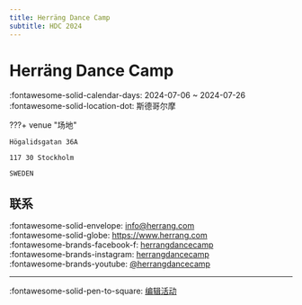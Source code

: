 ```yaml
---
title: Herräng Dance Camp
subtitle: HDC 2024
---
```


# Herräng Dance Camp 

:fontawesome-solid-calendar-days: 2024-07-06 ~ 2024-07-26  
:fontawesome-solid-location-dot: 斯德哥尔摩  


???+ venue "场地"

    Högalidsgatan 36A  
      
    117 30 Stockholm  
      
    SWEDEN  

## 联系

:fontawesome-solid-envelope: <info@herrang.com>  
:fontawesome-solid-globe: <https://www.herrang.com>  
:fontawesome-brands-facebook-f: [herrangdancecamp](https://www.facebook.com/herrangdancecamp)  
:fontawesome-brands-instagram: [herrangdancecamp](http://instagram.com/herrangdancecamp)  
:fontawesome-brands-youtube: [@herrangdancecamp](https://youtube.com/@herrangdancecamp)  

---

:fontawesome-solid-pen-to-square: [编辑活动](https://github.com/swingdance/events/issues/new?assignees=&labels=update+event&projects=&template=03-update_entity.yml&title=Update%20Event%3A%202024%2Fsv_SE%20%E2%80%A2%20Herr%C3%A4ng%20Dance%20Camp&region=sv_SE&year=2024&id=herrang-dance-camp-2024&name=Herr%C3%A4ng%20Dance%20Camp&org_id=)
